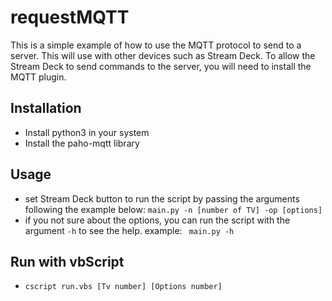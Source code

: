 # requestMQTT

This is a simple example of how to use the MQTT protocol to send to a server. This will use with other devices such as Stream Deck.
To allow the Stream Deck to send commands to the server, you will need to install the MQTT plugin.

## Installation
- Install python3 in your system
- Install the paho-mqtt library


## Usage
- set Stream Deck button to run the script by passing the arguments following the example below:
``` main.py -n [number of TV] -op [options] ```
- if you not sure about the options, you can run the script with the argument ```-h``` to see the help. example:
``` main.py -h```

## Run with vbScript
- ```cscript run.vbs [Tv number] [Options number]```


